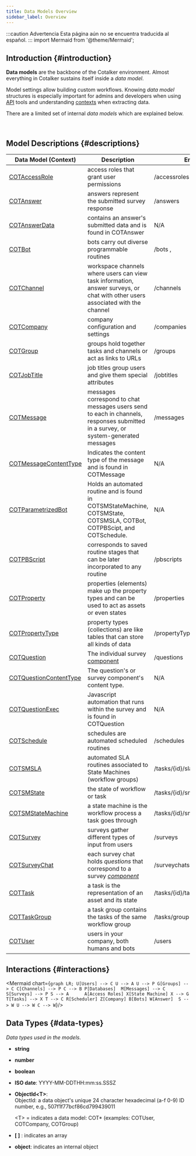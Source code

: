 ```yaml
---
title: Data Models Overview
sidebar_label: Overview
---
```


:::caution Advertencia
Esta página aún no se encuentra traducida al español.
:::
import Mermaid from '@theme/Mermaid';


<div className="alert alert--primary">

## Introduction {#introduction}

**Data models** are the backbone of the Cotalker environment. Almost everything in Cotalker sustains itself inside a _data model_. 

Model settings allow building custom workflows. Knowing _data model_ structures is especially important for admins and developers when using [API](/docs/documentation/api/overview_api) tools and understanding [contexts](/docs/documentation/automation/cotlang/triggers_and_contexts#context-language) when extracting data.

There are a limited set of internal _data models_ which are explained below.

</div>
<br/>

## Model Descriptions {#descriptions}

Data Model (Context) | Description | Endpoint
--- | --- | ---
[COTAccessRole](/docs/documentation/models/users/model_accessroles) | access roles that grant user permissions | /accessroles 
[COTAnswer](/docs/documentation/models/surveys/model_answers) | answers represent the submitted survey response | /answers
[COTAnswerData](/docs/documentation/models/surveys/model_answer_data) | contains an answer's submitted data and is found in COTAnswer | N/A
[COTBot](/docs/documentation/models/automations/model_bots) | bots carry out diverse programmable routines | /bots , 
[COTChannel](/docs/documentation/models/communication/model_channels) | workspace channels where users can view task information, answer surveys, or chat with other users associated with the channel | /channels
[COTCompany](/docs/documentation/models/model_company) | company configuration and settings | /companies
[COTGroup](/docs/documentation/models/communication/model_groups) | groups hold together tasks and channels or act as links to URLs | /groups
[COTJobTitle](/docs/documentation/models/users/model_jobtitles) | job titles group users and give them special attributes | /jobtitles
[COTMessage](/docs/documentation/models/communication/model_messages) | messages correspond to chat messages users send to each in channels, responses submitted in a survey, or system-generated messages | /messages
[COTMessageContentType](/docs/documentation/models/communication/model_messageContent) | Indicates the content type of the message and is found in COTMessage | N/A
[COTParametrizedBot](/docs/documentation/models/automations/model_parametrizedbot) | Holds an automated routine and is found in COTSMStateMachine, COTSMState, COTSMSLA, COTBot, COTPBScipt, and COTSchedule. | N/A
[COTPBScript](/docs/documentation/models/automations/model_pbscripts) | corresponds to saved routine stages that can be later incorporated to any routine | /pbscripts
[COTProperty](/docs/documentation/models/databases/model_properties) | properties (elements) make up the property types and can be used to act as assets or even states | /properties
[COTPropertyType](/docs/documentation/models/databases/model_propertytypes) | property types (collections) are like tables that can store all kinds of data | /propertyTypes
[COTQuestion](/docs/documentation/models/surveys/model_questions) | The individual survey [component](/docs/documentation/admin/survey/survey_overview#form-components) | /questions
[COTQuestionContentType](/docs/documentation/models/surveys/model_questionContentType) | The question's or survey component's content type. | N/A
[COTQuestionExec](/docs/documentation/models/surveys/model_questionExec) | Javascript automation that runs within the survey and is found in COTQuestion | N/A
[COTSchedule](/docs/documentation/models/automations/model_scheduler) | schedules are automated scheduled routines | /schedules
[COTSMSLA](/docs/documentation/models/tasks/model_sla) | automated SLA routines associated to State Machines (workflow groups) | /tasks/{id}/sla
[COTSMState](/docs/documentation/models/tasks/model_state) | the state of workflow or task | /tasks/{id}/sm/smstate
[COTSMStateMachine](/docs/documentation/models/tasks/model_statemachine) | a state machine is the workflow process a task goes through | /tasks/{id}/sm/smstatemachine
[COTSurvey](/docs/documentation/models/surveys/model_surveys) | surveys gather different types of input from users | /surveys
[COTSurveyChat](/docs/documentation/models/surveys/model_surveychats) | each survey chat holds _questions_ that correspond to a survey [_component_](/docs/documentation/admin/survey/survey_overview#form-components) | /surveychats
[COTTask](/docs/documentation/models/tasks/model_tasks) | a task is the representation of an asset and its state | /tasks/{id}/task
[COTTaskGroup](/docs/documentation/models/tasks/model_taskgroup) | a task group contains the tasks of the same workflow group | /tasks/group
[COTUser](/docs/documentation/models/users/model_users) | users in your company, both humans and bots | /users


<!-- 
* [__Users__](/docs/documentation/models/users/model_users): Represents a person or bot that can perform actions within a company.
* [__Access Roles__](/docs/documentation/models/users/model_accessroles): Set of permissions
* [__Channels__](/docs/documentation/models/communication/model_channels): Represents a space where users can communicate
* [__Messages__](/docs/documentation/models/communication/model_messages): Has content and contentType that determines how to represent the element
* [__Groups__](/docs/documentation/models/communication/model_groups): Represents a workflow, may contain channels and/or tasks or a link.
* [__Collections (Property Types)__](/docs/documentation/models/databases/model_propertytypes): Custom tables for companies. E.g., Products, Offices, Customers, Colors, SKUs, States, etc
* [__Elements (Properties)__](/docs/documentation/models/databases/model_properties): Items that fill or make up a _collection_.
* [__Surveys__](/docs/documentation/models/surveys/model_surveys): Format of a form
* [__Survey Chats__](/docs/documentation/models/surveys/model_surveychats): References all the questions asked in a survey
* [__Questions__](/docs/documentation/models/surveys/model_questions): The individual questions asked in a survey
* [__Answers__](/docs/documentation/models/surveys/model_answers): An _answer_ is created each time a _survey_ is filled.
* [__State Machine__](/docs/documentation/models/tasks/model_statemachine): Rules of how tasks are created and managed
* [__Tasks__](/docs/documentation/models/tasks/model_tasks): Element that represents a task or asset
* [__Scheduler__](/docs/documentation/models/automations/model_scheduler): Time based, or repetitive action
* [__Bots__](/docs/documentation/models/automations/model_bots): Represents an action that is triggered based on its configuration.
* [__Company__](/docs/documentation/models/model_company): The underlying data model that connects all other elements, contains basic company configuration -->

## Interactions {#interactions}

<Mermaid chart={`
	graph LR;
        U[Users] --> C
        U --> A
        U --> P
        G[Groups] --> C
        C[Channels] --> P
        C --> B
        P[Databases] 
        M[Messages] --> C
        S[Surveys] --> P
        S --> A     
        A[Access Roles]
        X[State Machine]
        X --> G
        T[Tasks] --> X
        T --> C
        R[Scheduler]
        Z[Company]
        B[Bots]
        W[Answer] 
        S --> W
        U --> W
        C --> W
`}/>

## Data Types {#data-types}
_Data types used in the models._

- **string**
- **number**
- **boolean**
- **ISO date**: YYYY-MM-DDTHH:mm:ss.SSSZ 
- **ObjectId<T\>**:  
  ObjectId: a data object's unique 24 character hexadecimal (a-f 0-9) ID number, e.g., 507f1f77bcf86cd799439011
  
  <T\> = indicates a data model: COT* (examples: COTUser, COTCompany, COTGroup)
- **[ ]** : indicates an array
- **object**: indicates an internal object
